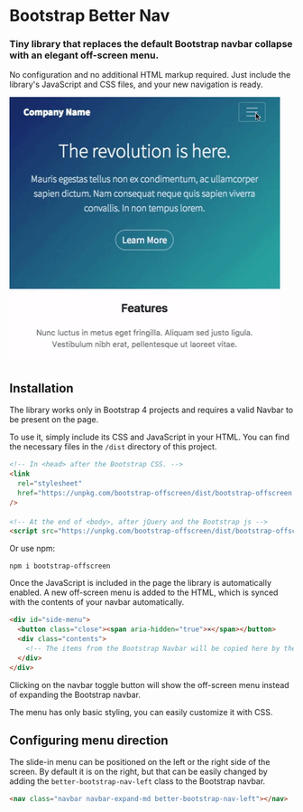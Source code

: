 # Bootstrap Better Nav

### Tiny library that replaces the default Bootstrap navbar collapse with an elegant off-screen menu.

No configuration and no additional HTML markup required. Just include the library's JavaScript and CSS files, and your new navigation is ready.

![Demo](https://raw.githubusercontent.com/arabsight/bootstrap-offscreen/master/images/demo.gif)

## Installation

The library works only in Bootstrap 4 projects and requires a valid Navbar to be present on the page.

To use it, simply include its CSS and JavaScript in your HTML. You can find the necessary files in the `/dist` directory of this project.

```html
<!-- In <head> after the Bootstrap CSS. -->
<link
  rel="stylesheet"
  href="https://unpkg.com/bootstrap-offscreen/dist/bootstrap-offscreen.css"
/>

<!-- At the end of <body>, after jQuery and the Bootstrap js -->
<script src="https://unpkg.com/bootstrap-offscreen/dist/bootstrap-offscreen.js"></script>
```

Or use npm:

```
npm i bootstrap-offscreen
```

Once the JavaScript is included in the page the library is automatically enabled. A new off-screen menu is added to the HTML, which is synced with the contents of your navbar automatically.

```html
<div id="side-menu">
  <button class="close"><span aria-hidden="true">×</span></button>
  <div class="contents">
    <!-- The items from the Bootstrap Navbar will be copied here by the library. -->
  </div>
</div>
```

Clicking on the navbar toggle button will show the off-screen menu instead of expanding the Bootstrap navbar.

The menu has only basic styling, you can easily customize it with CSS.

## Configuring menu direction

The slide-in menu can be positioned on the left or the right side of the screen. By default it is on the right, but that can be easily changed by adding the `better-bootstrap-nav-left` class to the Bootstrap navbar.

```html
<nav class="navbar navbar-expand-md better-bootstrap-nav-left"></nav>
```
